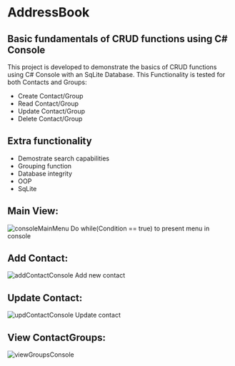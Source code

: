 # AddressBook

## Basic fundamentals of CRUD functions using C# Console
This project is developed to demonstrate the basics of CRUD functions using C# Console with an SqLite Database. This Functionality is tested for both Contacts and Groups: 
-   Create Contact/Group
-   Read Contact/Group
-   Update Contact/Group
-   Delete Contact/Group

## Extra functionality
-   Demostrate search capabilities
-   Grouping function
-   Database integrity
-   OOP
-   SqLite

## Main View:
![consoleMainMenu](https://user-images.githubusercontent.com/68903153/212562461-7e2c548a-c79d-4741-8168-1b4c47721e25.png)
Do while(Condition == true) to present menu in console 

## Add Contact:
![addContactConsole](https://user-images.githubusercontent.com/68903153/212562535-a99648c6-3ac4-4e1a-bb38-e18dc0421f35.png)
Add new contact

## Update Contact:
![updContactConsole](https://user-images.githubusercontent.com/68903153/212562599-4bf2e558-c24d-4ef7-b8f7-6a899b339923.png)
Update contact

## View ContactGroups:
![viewGroupsConsole](https://user-images.githubusercontent.com/68903153/212562642-b73e49ed-c1b4-413a-b067-142ccd2a486a.png)

